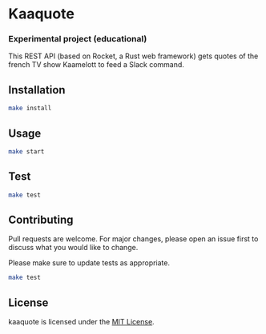 # Kaaquote

### Experimental project (educational)

This REST API (based on Rocket, a Rust web framework) gets quotes of the french TV show Kaamelott to feed a Slack command.  

## Installation

```bash
make install
```

## Usage

```bash
make start
```

## Test

```bash
make test
```

## Contributing

Pull requests are welcome. For major changes, please open an issue first to discuss what you would like to change.

Please make sure to update tests as appropriate.

```bash
make test
```

## License

kaaquote is licensed under the [MIT License](LICENSE).
